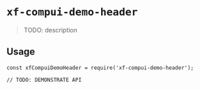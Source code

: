 # `xf-compui-demo-header`

> TODO: description

## Usage

```
const xfCompuiDemoHeader = require('xf-compui-demo-header');

// TODO: DEMONSTRATE API
```
